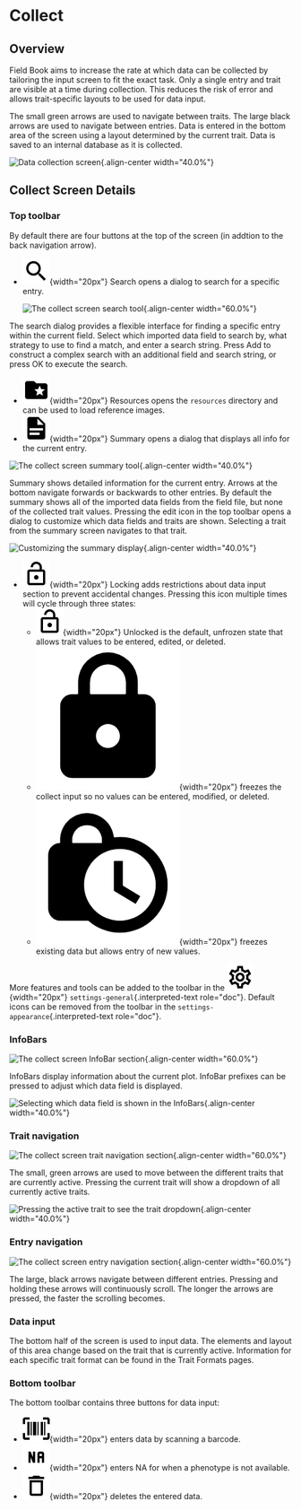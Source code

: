 Collect
=======

Overview
--------

Field Book aims to increase the rate at which data can be collected by
tailoring the input screen to fit the exact task. Only a single entry
and trait are visible at a time during collection. This reduces the risk
of error and allows trait-specific layouts to be used for data input.

The small green arrows are used to navigate between traits. The large
black arrows are used to navigate between entries. Data is entered in
the bottom area of the screen using a layout determined by the current
trait. Data is saved to an internal database as it is collected.

![Data collection
screen](/_static/images/collect/collect_framed.png){.align-center
width="40.0%"}

Collect Screen Details
----------------------

### Top toolbar

By default there are four buttons at the top of the screen (in addtion
to the back navigation arrow).

-   ![search](/_static/icons/collect/magnify.png){width="20px"} Search
    opens a dialog to search for a specific entry.

    ![The collect screen search
    tool](/_static/images/collect/collect_search_dialog.png){.align-center
    width="60.0%"}

The search dialog provides a flexible interface for finding a specific
entry within the current field. Select which imported data field to
search by, what strategy to use to find a match, and enter a search
string. Press Add to construct a complex search with an additional field
and search string, or press OK to execute the search.

-   ![resources](/_static/icons/collect/folder-star.png){width="20px"}
    Resources opens the `resources` directory and can be used to load
    reference images.
-   ![summary](/_static/icons/collect/file-document.png){width="20px"}
    Summary opens a dialog that displays all info for the current entry.

![The collect screen summary
tool](/_static/images/collect/collect_summary_screen.png){.align-center
width="40.0%"}

Summary shows detailed information for the current entry. Arrows at the
bottom navigate forwards or backwards to other entries. By default the
summary shows all of the imported data fields from the field file, but
none of the collected trait values. Pressing the edit icon in the top
toolbar opens a dialog to customize which data fields and traits are
shown. Selecting a trait from the summary screen navigates to that
trait.

![Customizing the summary
display](/_static/images/collect/collect_summary_edit.png){.align-center
width="40.0%"}

-   ![unlocked](/_static/icons/collect/lock-open-outline.png){width="20px"}
    Locking adds restrictions about data input section to prevent
    accidental changes. Pressing this icon multiple times will cycle
    through three states:
    -   ![unlocked](/_static/icons/collect/lock-open-outline.png){width="20px"}
        Unlocked is the default, unfrozen state that allows trait values
        to be entered, edited, or deleted.
    -   ![locked](/_static/icons/collect/lock.png){width="20px"} freezes
        the collect input so no values can be entered, modified, or
        deleted.
    -   ![partial](/_static/icons/collect/lock-clock.png){width="20px"}
        freezes existing data but allows entry of new values.

More features and tools can be added to the toolbar in the
![settings](/_static/icons/settings/main/cog-outline.png){width="20px"}
`settings-general`{.interpreted-text role="doc"}. Default icons can be
removed from the toolbar in the `settings-appearance`{.interpreted-text
role="doc"}.

### InfoBars

![The collect screen InfoBar
section](/_static/images/collect/collect_infobars_section.png){.align-center
width="60.0%"}

InfoBars display information about the current plot. InfoBar prefixes
can be pressed to adjust which data field is displayed.

![Selecting which data field is shown in the
InfoBars](/_static/images/collect/collect_infobar_menu_framed.png){.align-center
width="40.0%"}

### Trait navigation

![The collect screen trait navigation
section](/_static/images/collect/collect_trait_navigation_section.png){.align-center
width="60.0%"}

The small, green arrows are used to move between the different traits
that are currently active. Pressing the current trait will show a
dropdown of all currently active traits.

![Pressing the active trait to see the trait
dropdown](/_static/images/collect/collect_trait_menu_framed.png){.align-center
width="40.0%"}

### Entry navigation

![The collect screen entry navigation
section](/_static/images/collect/collect_entry_navigation_section.png){.align-center
width="60.0%"}

The large, black arrows navigate between different entries. Pressing and
holding these arrows will continuously scroll. The longer the arrows are
pressed, the faster the scrolling becomes.

### Data input

The bottom half of the screen is used to input data. The elements and
layout of this area change based on the trait that is currently active.
Information for each specific trait format can be found in the Trait
Formats pages.

### Bottom toolbar

The bottom toolbar contains three buttons for data input:

-   ![scan](/_static/icons/collect/barcode-scan.png){width="20px"}
    enters data by scanning a barcode.
-   ![na](/_static/icons/collect/not-applicable.png){width="20px"}
    enters NA for when a phenotype is not available.
-   ![delete](/_static/icons/collect/delete-outline.png){width="20px"}
    deletes the entered data.
